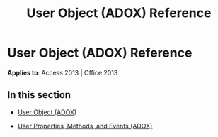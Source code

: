 ﻿---
title: User Object (ADOX) Reference
TOCTitle: User Object (ADOX)
ms:assetid: 1e3090b2-443b-41df-a67a-f2c1452c48f3
ms:mtpsurl: https://msdn.microsoft.com/library/JJ248974(v=office.15)
ms:contentKeyID: 48543617
ms.date: 09/18/2015
mtps_version: v=office.15
---

# User Object (ADOX) Reference


**Applies to**: Access 2013 | Office 2013

## In this section

  - [User Object (ADOX)](user-object-adox.md)

  - [User Properties, Methods, and Events (ADOX)](user-properties-methods-and-events-adox.md)

